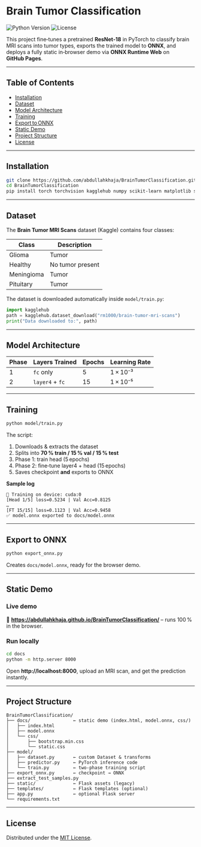 # Brain Tumor Classification

![Python Version](https://img.shields.io/badge/python-3.8%2B-blue)
![License](https://img.shields.io/badge/license-MIT-green)

This project fine‑tunes a pretrained **ResNet‑18** in PyTorch to classify brain MRI scans into tumor types, exports the trained model to **ONNX**, and deploys a fully static in‑browser demo via **ONNX Runtime Web** on **GitHub Pages**.

---

## Table of Contents

- [Installation](#installation)  
- [Dataset](#dataset)  
- [Model Architecture](#model-architecture)  
- [Training](#training)  
- [Export to ONNX](#export-to-onnx)  
- [Static Demo](#static-demo)  
- [Project Structure](#project-structure)  
- [License](#license)  

---

## Installation

```bash
git clone https://github.com/abdullahkhaja/BrainTumorClassification.git
cd BrainTumorClassification
pip install torch torchvision kagglehub numpy scikit-learn matplotlib seaborn tqdm onnx onnxruntime
```

---

## Dataset

The **Brain Tumor MRI Scans** dataset (Kaggle) contains four classes:

| Class      | Description       |
|------------|-------------------|
| Glioma     | Tumor             |
| Healthy    | No tumor present  |
| Meningioma | Tumor             |
| Pituitary  | Tumor             |

The dataset is downloaded automatically inside `model/train.py`:

```python
import kagglehub
path = kagglehub.dataset_download("rm1000/brain-tumor-mri-scans")
print("Data downloaded to:", path)
```

---

## Model Architecture

| Phase | Layers Trained   | Epochs | Learning Rate |
|-------|------------------|--------|---------------|
| 1     | `fc` only        |   5    | 1 × 10⁻³      |
| 2     | `layer4` + `fc`  |  15    | 1 × 10⁻⁵      |

---

## Training

```bash
python model/train.py
```

The script:

1. Downloads & extracts the dataset  
2. Splits into **70 % train / 15 % val / 15 % test**  
3. Phase 1: train head (5 epochs)  
4. Phase 2: fine‑tune layer4 + head (15 epochs)  
5. Saves checkpoint **and** exports to ONNX  

**Sample log**

```text
🚀 Training on device: cuda:0
[Head 1/5] loss=0.5234 | Val Acc=0.8125
…
[FT 15/15] loss=0.1123 | Val Acc=0.9458
✅ model.onnx exported to docs/model.onnx
```

---

## Export to ONNX

```bash
python export_onnx.py
```

Creates `docs/model.onnx`, ready for the browser demo.

---

## Static Demo

### Live demo  
🔗 **https://abdullahkhaja.github.io/BrainTumorClassification/** – runs 100 % in the browser.

### Run locally

```bash
cd docs
python -m http.server 8000
```

Open **http://localhost:8000**, upload an MRI scan, and get the prediction instantly.

---

## Project Structure

```text
BrainTumorClassification/
├── docs/                ← static demo (index.html, model.onnx, css/)
│   ├── index.html
│   ├── model.onnx
│   └── css/
│       ├── bootstrap.min.css
│       └── static.css
├── model/
│   ├── dataset.py       ← custom Dataset & transforms
│   ├── predictor.py     ← PyTorch inference code
│   └── train.py         ← two‑phase training script
├── export_onnx.py       ← checkpoint → ONNX
├── extract_test_samples.py
├── static/              ← Flask assets (legacy)
├── templates/           ← Flask templates (optional)
├── app.py               ← optional Flask server
└── requirements.txt
```

---

## License

Distributed under the [MIT License](LICENSE).
